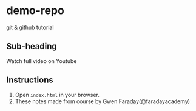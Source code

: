 # demo-repo

git &amp; github tutorial

## Sub-heading

Watch full video on Youtube

## Instructions

1. Open ```index.html``` in your browser.
2. These notes made from course by Gwen Faraday(@faradayacademy)

